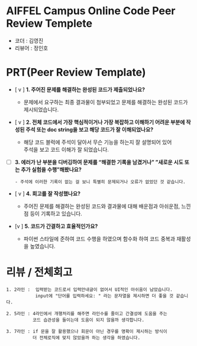# AIFFEL Campus Online Code Peer Review Templete

- 코더 : 김영진
- 리뷰어 : 정인호

# PRT(Peer Review Template)

- [ v ] **1. 주어진 문제를 해결하는 완성된 코드가 제출되었나요?**

  - 문제에서 요구하는 최종 결과물이 첨부되었고 문제를 해결하는 완성된 코드가 제시되었습니다.

- [ v ] **2. 전체 코드에서 가장 핵심적이거나 가장 복잡하고 이해하기 어려운 부분에 작성된
  주석 또는 doc string을 보고 해당 코드가 잘 이해되었나요?**

  - 해당 코드 블럭에 주석이 달아서 무슨 기능을 하는지 잘 설명되어 있어  
    주석을 보고 코드 이해가 잘 되었습니다.

- [ ] **3. 에러가 난 부분을 디버깅하여 문제를 “해결한 기록을 남겼거나”
      ”새로운 시도 또는 추가 실험을 수행”해봤나요?**

      - 주석에 이러한 기록이 없는 걸 보니 특별히 문제되거나 오류가 없었던 것 같습니다.

- [ v ] **4. 회고를 잘 작성했나요?**

  - 주어진 문제를 해결하는 완성된 코드와 결과물에 대해
    배운점과 아쉬운점, 느낀점 등이 기록하고 있습니다.

- [v ] **5. 코드가 간결하고 효율적인가요?**
  - 파이썬 스타일에 준하여 코드 수행을 하였으며 함수화 하여 코드 중복과 재활성을 높였습니다.

# 리뷰 / 전체회고

```
1. 2라인 :  입력받는 코드로서 입력안내글이 없어서 UI적인 아쉬움이 남았습니다.
           input에 "단어를 입력하세요: " 라는 문자열을 제시하면 더 좋을 것 같습니다.

2. 5라인 : 4라인에서 개행처리를 해주면 라인수를 줄이고 간결성에 도움을 주는
          코드 습관성을 들이는데 도움이 되지 않을까 생각합니다.

3. 7라인 : if 문을 잘 활용했으나 회문이 아닌 경우를 명확이 제시하는 방식이
          더 전체로직에 맞지 않았을까 하는 생각을 하였습니다.

```
